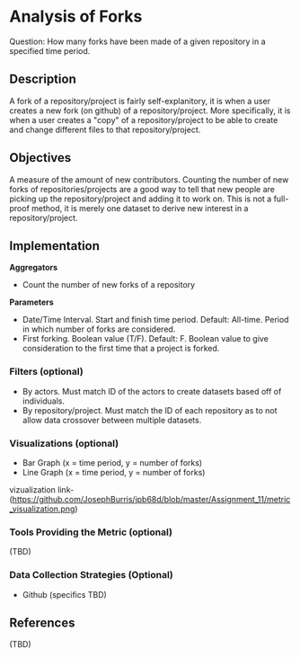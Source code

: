 # Analysis of Forks

Question: How many forks have been made of a given repository in a specified time period.

## Description
A fork of a repository/project is fairly self-explanitory, it is when a user creates a new fork (on github) of a repository/project. More specifically, it is when a user creates a "copy" of a repository/project to be able to create and change different files to that repository/project.

## Objectives
A measure of the amount of new contributors. Counting the number of new forks of repositories/projects are a good way to tell that new people are picking up the repository/project and adding it to work on. This is not a full-proof method, it is merely one dataset to derive new interest in a repository/project.

## Implementation
**Aggregators**
* Count the number of new forks of a repository

**Parameters**
* Date/Time Interval. Start and finish time period. Default: All-time. Period in which number of forks are considered.
* First forking. Boolean value (T/F). Default: F. Boolean value to give consideration to the first time that a project is forked.

### Filters (optional)
* By actors. Must match ID of the actors to create datasets based off of individuals.
* By repository/project. Must match the ID of each repository as to not allow data crossover between multiple datasets.

### Visualizations (optional)
* Bar Graph (x = time period, y = number of forks)
* Line Graph (x = time period, y = number of forks)

vizualization link- (https://github.com/JosephBurris/jpb68d/blob/master/Assignment_11/metric_visualization.png)

### Tools Providing the Metric (optional)
(TBD)

### Data Collection Strategies (Optional)
* Github (specifics TBD)

## References
(TBD)
